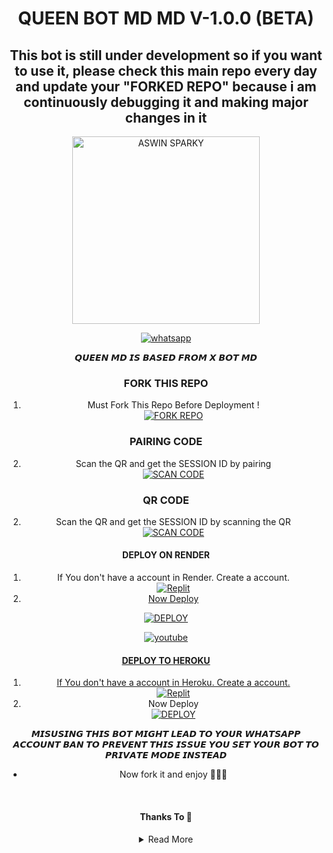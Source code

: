 <p align="center"> 
      <h1 align="center">QUEEN BOT MD MD V-1.0.0 (BETA)</h1>
      <h2 align="center">This bot is still under development so if you want to use it, please check this main repo every day and update your "FORKED REPO" because i am continuously debugging it and making major changes in it</h2>
     <div align="center">
           

</div>
  <a href="https://x-bot-md-qr.koyeb.app/pair">
        <p align="center">
   <img alt="ASWIN SPARKY" height="300" src="https://telegra.ph/file/0f5c8ecc4fa05336be42d.jpg">
              </p>
  </a>
</p>
   
<p align="center">

  <a aria-label="Join our support group" href="https://chat.whatsapp.com/DCw0WuzzJq66HLHhcjoAdD" target="_blank">
    <img alt="whatsapp" src="https://img.shields.io/badge/Join Group-25D366?style=for-the-badge&logo=whatsapp&logoColor=white" />
  </a>

  
<p align="center">
  
<div align="center">


𝙌𝙐𝙀𝙀𝙉 𝙈𝘿 𝙄𝙎 𝘽𝘼𝙎𝙀𝘿 𝙁𝙍𝙊𝙈 𝙓 𝘽𝙊𝙏 𝙈𝘿      


### FORK THIS REPO

1. Must Fork This Repo Before Deployment !
   <br> 
<a href="https://github.com/TENNORMODZCODER/QUEEN-BOT/fork"><img title="FORK REPO" src="https://img.shields.io/badge/FORK REPO-h?color=black&style=for-the-badge&logo=stackshare"></a>



### PAIRING CODE 

2. Scan the QR and get the SESSION ID by pairing 
   <br>
<a href='https://x-bot-md-qr.koyeb.app/pair' target="_blank"><img alt='SCAN CODE' src='https://img.shields.io/badge/get_pairing-100000?style=for-the-badge&logo=scan&logoColor=white&labelColor=black&color=black'/></a>
### QR CODE 

2. Scan the QR and get the SESSION ID by scanning the QR
   <br>
<a href='https://x-bot-md-qr.koyeb.app/qr' target="_blank"><img alt='SCAN CODE' src='https://img.shields.io/badge/Scan_qr-100000?style=for-the-badge&logo=scan&logoColor=white&labelColor=black&color=black'/></a>


#### DEPLOY ON RENDER

1. If You don't have a account in Render. Create a account.
    <br>
<a href='https://render.com' target="_blank"><img alt='Replit' src='https://img.shields.io/badge/-Create-black?style=for-the-badge&logo=render'/>
2. Now Deploy
    
<a href='https://dashboard.render.com/blueprint/new?repo=https://github.com/TENNORMODZCODER/QUEEN-BOT' target="_blank"><img alt='DEPLOY' src='https://img.shields.io/badge/-DEPLOY-black?style=for-the-badge&logo=render'/></a>
<br>


<a aria-label="Tutorial" href="https://youtu.be/OqYCvFNE4sU?si=YbPqnLBWeP8-2Yys" target="_blank">
    <img alt="youtube" src="https://img.shields.io/badge/Tutorial-FF0000?style=for-the-badge&logo=youtube&logoColor=white" />


#### DEPLOY TO HEROKU 

1. If You don't have a account in Heroku. Create a account.
    <br>
<a href='https://heroku.com' target="_blank"><img alt='Replit' src='https://img.shields.io/badge/-Create-black?style=for-the-badge&logo=heroku'/></a>
   <br>
2. Now Deploy
    <br>
<a href='https://dashboard.heroku.com/new?button-url=https%3A%2F%2Fgithub.com%2F&template=https%3A%2F%2Fgithub.com%2FTENNORMODZCODER%2FQUEEN-BOT%3Ftab%3Dreadme-ov-file' target="_blank"><img alt='DEPLOY' src='https://img.shields.io/badge/-DEPLOY-black?style=for-the-badge&logo=heroku'/></a>


𝙈𝙄𝙎𝙐𝙎𝙄𝙉𝙂 𝙏𝙃𝙄𝙎 𝘽𝙊𝙏 𝙈𝙄𝙂𝙃𝙏 𝙇𝙀𝘼𝘿 𝙏𝙊 𝙔𝙊𝙐𝙍 𝙒𝙃𝘼𝙏𝙎𝘼𝙋𝙋 𝘼𝘾𝘾𝙊𝙐𝙉𝙏 𝘽𝘼𝙉  𝙏𝙊 𝙋𝙍𝙀𝙑𝙀𝙉𝙏 𝙏𝙃𝙄𝙎 𝙄𝙎𝙎𝙐𝙀 𝙔𝙊𝙐 𝙎𝙀𝙏 𝙔𝙊𝙐𝙍 𝘽𝙊𝙏 𝙏𝙊 𝙋𝙍𝙄𝙑𝘼𝙏𝙀 𝙈𝙊𝘿𝙀 𝙄𝙉𝙎𝙏𝙀𝘼𝘿







* Now fork it and enjoy 🗿🙌🏻
<br>

#### Thanks To 🌠

<details close>
<summary>Read More</summary>

<br>


* [`TYLOR`](https://github.com/heyit-tylor) For the insufficient support 
* .[`ASWAN`](https://github.com/A-S-W-I-N-S-P-A-R-K-Y) for the bot base,, session ID generators and render deploy 🫡 
 
